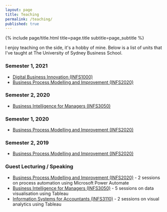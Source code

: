 ```yaml
---
layout: page
title: Teaching
permalink: /teaching/
published: true
---
```


<div class="page" markdown="1">

{% include page/title.html title=page.title subtitle=page_subtitle %}

I enjoy teaching on the side, it's a hobby of mine. Below is a list of units that I've taught at The University of Sydney Business School.


### Semester 1, 2021

- [Digital Business Innovation (INFS1000)](https://www.sydney.edu.au/units/INFS1000)
- [Business Process Modelling and Improvement (INFS2020)](https://www.sydney.edu.au/units/INFS2020)

### Semester 2, 2020

- [Business Intelligence for Managers (INFS3050)](https://www.sydney.edu.au/units/INFS3050)

### Semester 1, 2020

- [Business Process Modelling and Improvement (INFS2020)](https://www.sydney.edu.au/units/INFS2020)

### Semester 2, 2019

- [Business Process Modelling and Improvement (INFS2020)](https://www.sydney.edu.au/units/INFS2020)

### Guest Lecturing / Speaking

- [Business Process Modelling and Improvement (INFS2020)](https://www.sydney.edu.au/units/INFS2020) - 2 sessions on process automation using Microsoft Power Automate
- [Business Intelligence for Managers (INFS3050)](https://www.sydney.edu.au/units/INFS3050) - 5 sessions on data visualisation using Tableau
- [Information Systems for Accountants (INFS3110)](https://www.sydney.edu.au/units/INFS3110) - 2 sessions on visual analytics using Tableau
